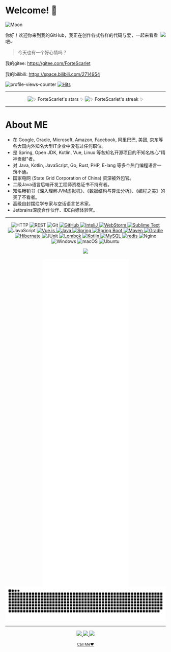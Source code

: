 # Welcome! 👋

<picture>
<source 
  srcset="https://moon-svg.minung.dev/moon.svg?theme=ray&rotate=0&size=80"
  media="(prefers-color-scheme: dark)"
/>
<source
  srcset="https://moon-svg.minung.dev/moon.svg?theme=basic&rotate=0&size=80"
  media="(prefers-color-scheme: light), (prefers-color-scheme: no-preference)"
/>
<img src="https://moon-svg.minung.dev/moon.svg?theme=ray&rotate=0&size=80" alt="Moon" />
</picture>


<div>

<!-- <img align="right" src="https://s1.ax1x.com/2020/09/10/wYQC6K.md.png" alet="公众号" height="180" /> -->
 

<picture>
<source 
  srcset="https://github-readme-stats.vercel.app/api/top-langs/?username=ForteScarlet&theme=tokyonight&show_icons=true&layout=compact&hide_border=true&locale=cn&hide=html,css,JavaScript"
  media="(prefers-color-scheme: dark)"
/>
<source
  srcset="https://github-readme-stats.vercel.app/api/top-langs/?username=ForteScarlet&show_icons=true&layout=compact&hide_border=true&locale=cn&hide=html,css,JavaScript"
  media="(prefers-color-scheme: light), (prefers-color-scheme: no-preference)"
/>
<img align="right" src="https://github-readme-stats.vercel.app/api/top-langs/?username=ForteScarlet&theme=tokyonight&show_icons=true&layout=compact&hide_border=true&locale=cn&hide=html,css,JavaScript" height="160em" />
</picture>
  

  你好！欢迎你来到我的GitHub，我正在创作各式各样的代码与爱，一起来看看吧~
 
 
  > 今天也有一个好心情吗？
  
  我的gitee: https://gitee.com/ForteScarlet 

  我的bilibili: https://space.bilibili.com/2714954

  <!-- https://github.com/arturssmirnovs/github-profile-views-counter -->
  ![profile-views-counter](https://gpvc.arturio.dev/ForteScarlet)
 [![Hits](https://hits.seeyoufarm.com/api/count/incr/badge.svg?url=https%3A%2F%2Fgithub.com%2FForteScarlet%2FForteScarlet&count_bg=%2379C83D&title_bg=%23555555&icon=&icon_color=%23E7E7E7&title=hits&edge_flat=false)](https://hits.seeyoufarm.com)
</div>
 
 <hr />

 <!--  
<div align="center">
  
<picture>
<source 
  srcset="https://github-widgetbox.vercel.app/api/profile?username=ForteScarlet&theme=darkmode&data=followers,repositories,stars,commits"
  media="(prefers-color-scheme: dark)"
/>
<source
  srcset="https://github-widgetbox.vercel.app/api/profile?username=ForteScarlet&data=followers,repositories,stars,commits"
  media="(prefers-color-scheme: light), (prefers-color-scheme: no-preference)"
/>
<img src="https://github-widgetbox.vercel.app/api/profile?username=ForteScarlet&theme=darkmode&data=followers,repositories,stars,commits" width="60%" />
</picture>

</div>
  --> 


<div align="center">

<picture>
<source 
  srcset="https://github-readme-stats.vercel.app/api?username=ForteScarlet&show_icons=true&theme=tokyonight&hide_border=true&locale=cn"
  media="(prefers-color-scheme: dark)"
/>
<source
  srcset="https://github-readme-stats.vercel.app/api?username=ForteScarlet&show_icons=true&hide_border=true&locale=cn"
  media="(prefers-color-scheme: light), (prefers-color-scheme: no-preference)"
/>
<img src="https://github-readme-stats.vercel.app/api?username=ForteScarlet&show_icons=true&theme=tokyonight&hide_border=true&locale=cn" alt="✨ ForteScarlet's stars ✨" height="135em"  />
</picture>


  <picture>
<source 
  srcset="https://github-readme-streak-stats.herokuapp.com?user=ForteScarlet&theme=tokyonight&hide_border=true&border_radius=3.5&locale=zh"
  media="(prefers-color-scheme: dark)"
/>
<source
  srcset="https://github-readme-streak-stats.herokuapp.com?user=ForteScarlet&hide_border=true&border_radius=3.5&locale=zh"
  media="(prefers-color-scheme: light), (prefers-color-scheme: no-preference)"
/>
<img src="https://github-readme-streak-stats.herokuapp.com?user=ForteScarlet&theme=tokyonight&hide_border=true&border_radius=3.5&locale=zh" alt="✨ ForteScarlet's streak ✨" height="135em"  />
</picture>
   
</div>

  <hr />

# About ME
 
- 在 Google, Oracle, Microsoft, Amazon, Facebook, 阿里巴巴, 美团, 京东等各大国内外知名大型IT企业中没有过任何职位。
- 是 Spring, Open JDK, Kotlin, Vue, Linux 等各知名开源项目的不知名核心"精神贡献"者。
- 对 Java, Kotlin, JavaScript, Go, Rust, PHP, E-lang 等多个热门编程语言一窍不通。
- 国家电网 (State Grid Corporation of China) 资深被外包官。
- 二级Java语言后端开发工程师资格证书不持有者。
- 知名畅销书《深入理解JVM虚拟机》、《数据结构与算法分析》、《编程之美》的买了不看者。
- 高级自封摆烂学专家与空话语言艺术家。
- Jetbrains深度合作伙伴、IDE白嫖体验官。

<hr />

<!--https://github.com/marwin1991/profile-technology-icons-->
<div align="center">
	<img height="50" src="https://user-images.githubusercontent.com/25181517/192107854-765620d7-f909-4953-a6da-36e1ef69eea6.png" alt="HTTP" title="HTTP" />
	<img height="50" src="https://user-images.githubusercontent.com/25181517/192107858-fe19f043-c502-4009-8c47-476fc89718ad.png" alt="REST" title="REST" />
	<img height="50" src="https://user-images.githubusercontent.com/25181517/192108372-f71d70ac-7ae6-4c0d-8395-51d8870c2ef0.png" alt="Git" title="Git" />
 <a href="https://github.com/ForteScarlet">
	<img height="50" src="https://user-images.githubusercontent.com/25181517/192108374-8da61ba1-99ec-41d7-80b8-fb2f7c0a4948.png" alt="GitHub" title="GitHub" />
 </a> 
 <a href="https://www.jetbrains.com/?from=simpler-robot">
	 <img height="50" src="https://user-images.githubusercontent.com/25181517/192108890-200809d1-439c-4e23-90d3-b090cf9a4eea.png" alt="InteliJ" title="InteliJ" />
 </a>
	<a href="https://www.jetbrains.com/?from=simpler-robot">
	 <img height="50" src="https://user-images.githubusercontent.com/25181517/192108893-b1eed3c7-b2c4-4e1c-9e9f-c7e83637b33d.png" alt="WebStorm" title="WebStorm" />
	</a>
 <a href="https://www.sublimetext.com/">
	<img height="50" src="https://user-images.githubusercontent.com/25181517/190887576-6653f877-8439-4521-82f3-403086ead892.png" alt="Sublime Text" title="Sublime Text" />
 </a>
 <img height="50" src="https://user-images.githubusercontent.com/25181517/117447155-6a868a00-af3d-11eb-9cfe-245df15c9f3f.png" alt="JavaScript" title="JavaScript" />
 <a href="https://cn.vuejs.org/">
	<img height="50" src="https://user-images.githubusercontent.com/25181517/117448124-a2da9800-af3e-11eb-85d2-bd1b69b65603.png" alt="Vue.js" title="Vue.js" />
 </a> 
 <a href="https://www.java.com/">
	<img height="50" src="https://user-images.githubusercontent.com/25181517/117201156-9a724800-adec-11eb-9a9d-3cd0f67da4bc.png" alt="Java" title="Java" />
 </a>
 <a href="https://spring.io/">
	<img height="50" src="https://user-images.githubusercontent.com/25181517/117201470-f6d56780-adec-11eb-8f7c-e70e376cfd07.png" alt="Spring" title="Spring" />
	<img height="50" src="https://user-images.githubusercontent.com/25181517/183891303-41f257f8-6b3d-487c-aa56-c497b880d0fb.png" alt="Spring Boot" title="Spring Boot" />
 </a>
 <a href="https://maven.apache.org/">
	<img height="50" src="https://user-images.githubusercontent.com/25181517/117207242-07d5a700-adf4-11eb-975e-be04e62b984b.png" alt="Maven" title="Maven" />
  </a>
 <a href="https://gradle.org/">
 <img height="50" src="https://github.com/get-icon/geticon/raw/master/icons/gradle.svg" title="Gradle" />
	</a>
 <a href="https://hibernate.org/">
 <img height="50" src="https://user-images.githubusercontent.com/25181517/117207493-49665200-adf4-11eb-808e-a9c0fcc2a0a0.png" alt="Hibernate" title="Hibernate" />
	</a>
 <img height="50" src="https://user-images.githubusercontent.com/25181517/117533873-484d4480-afef-11eb-9fad-67c8605e3592.png" alt="JUnit" title="JUnit" />
 <a href="https://projectlombok.org/">
	<img height="50" src="https://user-images.githubusercontent.com/25181517/190229463-87fa862f-ccf0-48da-8023-940d287df610.png" alt="Lombok" title="Lombok" />
 </a>
 <a href="https://kotlinlang.org/">
	<img height="50" src="https://user-images.githubusercontent.com/25181517/185062810-7ee0c3d2-17f2-4a98-9d8a-a9576947692b.png" alt="Kotlin" title="Kotlin" />
 </a>
<a href="https://www.mysql.com/">
 <img height="50" src="https://user-images.githubusercontent.com/25181517/183896128-ec99105a-ec1a-4d85-b08b-1aa1620b2046.png" alt="MySQL" title="MySQL" />
</a>
<a href="https://redis.io/"> 
	<img height="50" src="https://user-images.githubusercontent.com/25181517/182884894-d3fa6ee0-f2b4-4960-9961-64740f533f2a.png" alt="redis" title="redis" />
</a>
	<img height="50" src="https://user-images.githubusercontent.com/25181517/183345125-9a7cd2e6-6ad6-436f-8490-44c903bef84c.png" alt="Nginx" title="Nginx" />
	<img height="50" src="https://user-images.githubusercontent.com/25181517/186884150-05e9ff6d-340e-4802-9533-2c3f02363ee3.png" alt="Windows" title="Windows" />
	<img height="50" src="https://user-images.githubusercontent.com/25181517/186884152-ae609cca-8cf1-4175-8d60-1ce1fa078ca2.png" alt="macOS" title="macOS" />
	<img height="50" src="https://user-images.githubusercontent.com/25181517/186884153-99edc188-e4aa-4c84-91b0-e2df260ebc33.png" alt="Ubuntu" title="Ubuntu" />
</div>


<!--
<img src="https://github-readme-stats.vercel.app/api?username=ForteScarlet&show_icons=true&theme=Gradient" align="right" alt="✨ ForteScarlet's stars ✨" />
-->


<p align="center"><a href="https://github.com/ForteScarlet">
    <img
      src="https://github-profile-trophy.vercel.app/?username=ForteScarlet&theme=onedark&no-frame=true&row=1&&margin-w=20&no-bg=true"
    />
  </a></p>

<!-- <img align="center" src="https://activity-graph.herokuapp.com/graph?username=ForteScarlet&theme=react-dark" /> -->

<div align="center">

  <img align="center" src="/github-metrics.svg" alt="Metrics" />
  
 <picture>
  <source media="(prefers-color-scheme: dark)" srcset="https://raw.githubusercontent.com/ForteScarlet/ForteScarlet/output/snk/github-snake-dark.svg">
  <source media="(prefers-color-scheme: light)" srcset="https://raw.githubusercontent.com/ForteScarlet/ForteScarlet/output/snk/github-snake.svg">
  <img align="center" src="https://raw.githubusercontent.com/ForteScarlet/ForteScarlet/output/snk/github-snake.svg" alt="Snk" />
</picture>
  
 
</div>

<hr />

<div align="center">
  <p>
  <a href="https://gitee.com/ForteScarlet">
    <img src="https://img.shields.io/badge/ForteSarlet-C71D23?style=for-the-badge&logo=gitee" />
  </a>
  
   <a href="https://github.com/ForteScarlet">
    <img src="https://img.shields.io/badge/ForteSarlet-181717?style=for-the-badge&logo=github" />
  </a>
     
   <a href="https://space.bilibili.com/2714954">
    <img src="https://img.shields.io/badge/ForteSarlet-FFFFFF?style=for-the-badge&logo=Bilibili" />
  </a>
  </p>
  <p><small><a href="mailto:ForteScarlet@163.com">Call Me♥</a></small></p>
  
  <p></p>
  
</div>
 
